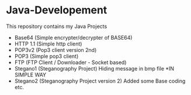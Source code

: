 Java-Developement
=================

This repository contains my Java Projects

- Base64 (Simple encrypter/decrypter of BASE64)
- HTTP 1.1 (Simple http client)
- POP3v2 (Pop3 client version 2nd)
- POP3 (Simple pop3 client)
- FTP (FTP Client / Downloader - Socket based)
- Stegano1 (Steganography Project) Hiding message in bmp file *IN SIMPLE WAY
- Stegano2 (Steganography Project version 2) Added some Base coding etc.